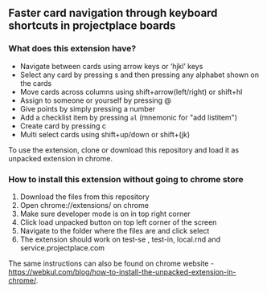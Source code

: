 ## Faster card navigation through keyboard shortcuts in projectplace boards

### What does this extension have?
- Navigate between cards using arrow keys or ‘hjkl’ keys
- Select any card by pressing s and then pressing any alphabet shown on the cards
- Move cards across columns using shift+arrow(left/right) or shift+hl
- Assign to someone or yourself by pressing @
- Give points by simply pressing a number
- Add a checklist item by pressing `al` (mnemonic for "add listitem")
- Create card by pressing c
- Multi select cards using shift+up/down or shift+(jk)

To use the extension, clone or download this repository and load it as unpacked extension in chrome.

### How to install this extension without going to chrome store
1. Download the files from this repository
2. Open chrome://extensions/ on chrome
3. Make sure developer mode is on in top right corner
4. Click load unpacked button on top left corner of the screen
5. Navigate to the folder where the files are and click select
6. The extension should work on test-se , test-in, local.rnd and
service.projectplace.com

The same instructions can also be found on chrome website - https://webkul.com/blog/how-to-install-the-unpacked-extension-in-chrome/.

